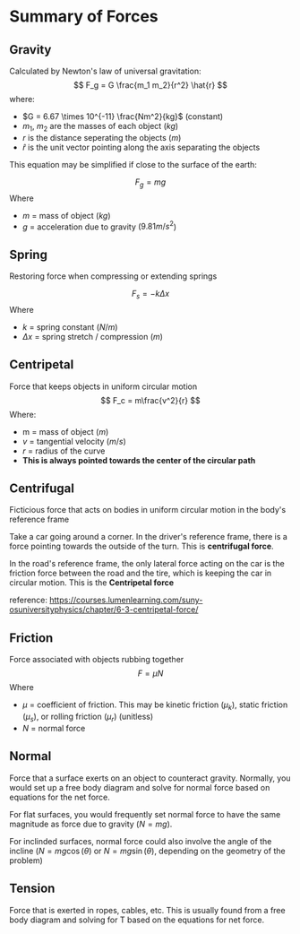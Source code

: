 # Summary of Forces

## Gravity
Calculated by Newton's law of universal gravitation:
$$
F_g = G \frac{m_1 m_2}{r^2} \hat{r}
$$
where:
- $G = 6.67 \times 10^{-11} \frac{Nm^2}{kg}$ (constant)
- $m_1$, $m_2$ are the masses of each object ($kg$)
- $r$ is the distance seperating the objects ($m$)
- $\hat r$ is the unit vector pointing along the axis separating the objects 


This equation may be simplified if close to the surface of the earth: 

$$
F_g = mg
$$
Where
- $m$ = mass of object ($kg$)
- $g$ = acceleration due to gravity ($9.81 m/s^2$)

## Spring
Restoring force when compressing or extending springs

$$
F_s = -k\Delta x
$$
Where
- $k$ = spring constant ($N/m$)
- $\Delta x$ = spring stretch / compression ($m$)

## Centripetal 
Force that keeps objects in uniform circular motion
$$
F_c = m\frac{v^2}{r}
$$
Where:
- m = mass of object ($m$)
- $v$ = tangential velocity ($m/s$)
- $r$ = radius of the curve
- **This is always pointed towards the center of the circular path**

## Centrifugal
Ficticious force that acts on bodies in uniform circular motion in the body's reference frame

Take a car going around a corner. In the driver's reference frame, there is a force pointing towards the outside of the turn. This is **centrifugal force**.

In the road's reference frame, the only lateral force acting on the car is the friction force between the road and the tire, which is keeping the car in circular motion. This is the **Centripetal force**

reference: https://courses.lumenlearning.com/suny-osuniversityphysics/chapter/6-3-centripetal-force/

## Friction
Force associated with objects rubbing together
$$
F = \mu N
$$
Where
- $\mu$ = coefficient of friction. This may be kinetic friction ($\mu_k$), static friction ($\mu_s$), or rolling friction ($\mu_r$) (unitless)
- $N$ = normal force


## Normal 
Force that a surface exerts on an object to counteract gravity. Normally, you would set up a free body diagram and solve for normal force based on equations for the net force. 

For flat surfaces, you would frequently set normal force to have the same magnitude as force due to gravity ($N=mg$).

For inclinded surfaces, normal force could also involve the angle of the incline ($N = mg \cos (\theta)$ or $N = mg \sin (\theta)$, depending on the geometry of the problem)

## Tension
Force that is exerted in ropes, cables, etc. This is usually found from a free body diagram and solving for T based on the equations for net force. 